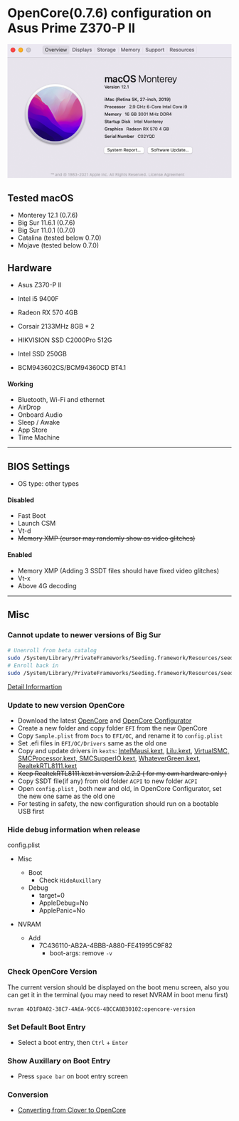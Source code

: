 # OpenCore(0.7.6) configuration on Asus Prime Z370-P II

![System Info](sysInfo.png)

## Tested macOS

- Monterey 12.1 (0.7.6)
- Big Sur 11.6.1 (0.7.6)
- Big Sur 11.0.1 (0.7.0)
- Catalina (tested below 0.7.0)
- Mojave (tested below 0.7.0)

## Hardware

- Asus Z370-P II

- Intel i5 9400F

- Radeon RX 570 4GB

- Corsair 2133MHz 8GB * 2

- HIKVISION SSD C2000Pro 512G

- Intel SSD 250GB

- BCM943602CS/BCM94360CD BT4.1

#### Working

- Bluetooth, Wi-Fi and ethernet
- AirDrop
- Onboard Audio
- Sleep / Awake
- App Store
- Time Machine

***

## BIOS Settings

- OS type: other types

#### Disabled

- Fast Boot
- Launch CSM
- Vt-d 
- ~~Memory XMP (cursor may randomly show as video glitches)~~

#### Enabled

- Memory XMP (Adding 3 SSDT files should have fixed video glitches)
- Vt-x
- Above 4G decoding

***

## Misc

### Cannot update to newer versions of Big Sur

```sh
# Unenroll from beta catalog
sudo /System/Library/PrivateFrameworks/Seeding.framework/Resources/seedutil unenroll
# Enroll back in
sudo /System/Library/PrivateFrameworks/Seeding.framework/Resources/seedutil enroll DeveloperSeed
```

[Detail Informartion](https://dortania.github.io/OpenCore-Install-Guide/extras/big-sur/#cannot-update-to-newer-versions-of-big-sur)

### Update to new version OpenCore

- Download the latest [OpenCore](https://github.com/acidanthera/OpenCorePkg) and [OpenCore Configurator](https://mackie100projects.altervista.org/)
- Create a new folder and copy folder `EFI` from the new OpenCore
- Copy `Sample.plist` from `Docs` to `EFI/OC`, and rename it to `config.plist`
- Set .efi files in `EFI/OC/Drivers` same as the old one
- Copy and update drivers in `kexts`: [IntelMausi.kext](https://github.com/acidanthera/IntelMausi), [Lilu.kext](https://github.com/acidanthera/Lilu), [VirtualSMC, SMCProcessor.kext, SMCSupperIO.kext](https://github.com/acidanthera/VirtualSMC), [WhateverGreen.kext](https://github.com/acidanthera/WhateverGreen), [RealtekRTL8111.kext](https://github.com/Mieze/RTL8111_driver_for_OS_X)
- ~~Keep RealtekRTL8111.kext in version 2.2.2 ( for my own hardware only )~~
- Copy SSDT file(if any) from old folder `ACPI` to new folder `ACPI`
- Open  `config.plist` , both new and old, in OpenCore Configurator, set the new one same as the old one
- For testing in safety, the new configuration should run on a bootable USB first

### Hide debug information when release

config.plist

- Misc
     - Boot
         - Check `HideAuxillary`
     - Debug
         - target=0
         - AppleDebug=No
         - ApplePanic=No

- NVRAM
    - Add
        - 7C436110-AB2A-4BBB-A880-FE41995C9F82
            - boot-args: remove `-v`

### Check OpenCore Version

The current version should be displayed on the boot menu screen, also you can get it in the terminal (you may need to reset NVRAM in boot menu first)

`nvram 4D1FDA02-38C7-4A6A-9CC6-4BCCA8B30102:opencore-version`

### Set Default Boot Entry

- Select a boot entry, then `Ctrl` + `Enter`

### Show Auxillary on Boot Entry

- Press `space bar` on boot entry screen

### Conversion

* [Converting from Clover to OpenCore](/conversion.md)

